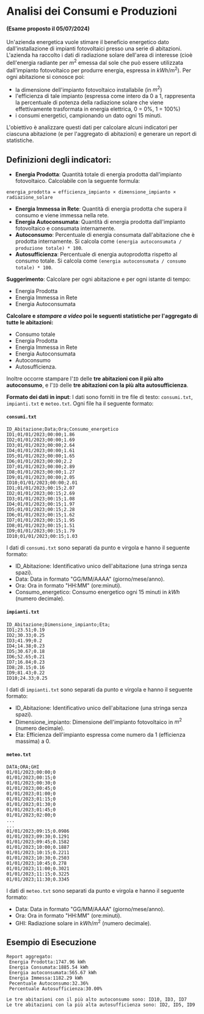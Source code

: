 # Analisi dei Consumi e Produzioni

#### (Esame proposto il 05/07/2024)

Un'azienda energetica vuole stimare il beneficio energetico dato dall'installazione di impianti fotovoltaici presso una serie di abitazioni. L'azienda ha raccolto i dati di radiazione solare dell'area di interesse (cioè dell'energia radiante per $m^2$ emessa dal sole che può essere utilizzata dall'impianto fotovoltaico per produrre energia, espressa in $kWh/m^2$). Per ogni abitazione si conosce poi: 

- la dimensione dell'impianto fotovoltaico installabile (in $m^2$)
- l'efficienza di tale impianto (espressa come intero da 0 a 1, rappresenta la percentuale di potenza della radiazione solare che viene effettivamente trasformata in energia elettrica, 0 = 0%, 1 = 100%)
- i consumi energetici, campionando un dato ogni 15 minuti.

L'obiettivo è analizzare questi dati per calcolare alcuni indicatori per ciascuna abitazione (e per l'aggregato di abitazioni) e generare un report di statistiche.

## Definizioni degli indicatori:

* **Energia Prodotta**: Quantità totale di energia prodotta dall'impianto fotovoltaico. Calcolabile con la seguente formula: 

```
energia_prodotta = efficienza_impianto × dimensione_impianto × radiazione_solare
```

* **Energia Immessa in Rete**: Quantità di energia prodotta che supera il consumo e viene immessa nella rete.
* **Energia Autoconsumata**: Quantità di energia prodotta dall'impianto fotovoltaico e consumata internamente.
* **Autoconsumo**: Percentuale di energia consumata dall'abitazione che è prodotta internamente. Si calcola come `(energia autoconsumata / produzione totale) * 100`.
* **Autosufficienza**: Percentuale di energia autoprodotta rispetto al consumo totale. Si calcola come `(energia autoconsumata / consumo totale) * 100`.

**Suggerimento**: Calcolare per ogni abitazione e per ogni istante di tempo:

- Energia Prodotta 
- Energia Immessa in Rete 
- Energia Autoconsumata

**Calcolare e _stampare a video_ poi le seguenti statistiche per l'aggregato di tutte le abitazioni:**
- Consumo totale
- Energia Prodotta
- Energia Immessa in Rete
- Energia Autoconsumata
- Autoconsumo
- Autosufficienza.

Inoltre occorre stampare l'`ID` delle **tre abitazioni con il più alto autoconsumo**, e l'`ID` delle **tre abitazioni con la più alta autosufficienza**.

**Formato dei dati in input**: I dati sono forniti in tre file di testo: `consumi.txt`, `impianti.txt` e `meteo.txt`. Ogni file ha il seguente formato:

#### `consumi.txt`

```
ID_Abitazione;Data;Ora;Consumo_energetico
ID1;01/01/2023;00:00;1.86
ID2;01/01/2023;00:00;1.69
ID3;01/01/2023;00:00;2.64
ID4;01/01/2023;00:00;1.61
ID5;01/01/2023;00:00;1.65
ID6;01/01/2023;00:00;2.2
ID7;01/01/2023;00:00;2.89
ID8;01/01/2023;00:00;1.27
ID9;01/01/2023;00:00;2.05
ID10;01/01/2023;00:00;2.01
ID1;01/01/2023;00:15;2.07
ID2;01/01/2023;00:15;2.69
ID3;01/01/2023;00:15;1.08
ID4;01/01/2023;00:15;1.97
ID5;01/01/2023;00:15;2.28
ID6;01/01/2023;00:15;1.62
ID7;01/01/2023;00:15;1.95
ID8;01/01/2023;00:15;1.51
ID9;01/01/2023;00:15;1.79
ID10;01/01/2023;00:15;1.03
```

I dati di `consumi.txt` sono separati da punto e virgola e hanno il seguente formato: 

- ID_Abitazione: Identificativo unico dell'abitazione (una stringa senza spazi). 
- Data: Data in formato "GG/MM/AAAA" (giorno/mese/anno). 
- Ora: Ora in formato "HH:MM" (ore:minuti). 
- Consumo_energetico: Consumo energetico ogni 15 minuti in $kWh$ (numero decimale).

#### `impianti.txt`

```
ID_Abitazione;Dimensione_impianto;Eta;
ID1;23.51;0.19
ID2;30.33;0.25
ID3;41.99;0.2
ID4;14.38;0.23
ID5;30.67;0.18
ID6;52.65;0.21
ID7;16.84;0.23
ID8;28.15;0.16
ID9;81.43;0.22
ID10;24.33;0.25
```

I dati di `impianti.txt` sono separati da punto e virgola e hanno il seguente formato: 

- ID_Abitazione: Identificativo unico dell'abitazione (una stringa senza spazi). 
- Dimensione_impianto: Dimensione dell'impianto fotovoltaico in $m^2$ (numero decimale). 
- Eta: Efficienza dell'impianto espressa come numero da 1 (efficienza massima) a 0.

#### `meteo.txt`

```
DATA;ORA;GHI
01/01/2023;00:00;0
01/01/2023;00:15;0
01/01/2023;00:30;0
01/01/2023;00:45;0
01/01/2023;01:00;0
01/01/2023;01:15;0
01/01/2023;01:30;0
01/01/2023;01:45;0
01/01/2023;02:00;0
...
...
01/01/2023;09:15;0.0986
01/01/2023;09:30;0.1291
01/01/2023;09:45;0.1582
01/01/2023;10:00;0.1887
01/01/2023;10:15;0.2211
01/01/2023;10:30;0.2503
01/01/2023;10:45;0.278
01/01/2023;11:00;0.3021
01/01/2023;11:15;0.3225
01/01/2023;11:30;0.3345
```

I dati di `meteo.txt` sono separati da punto e virgola e hanno il seguente formato: 

- Data: Data in formato "GG/MM/AAAA" (giorno/mese/anno). 
- Ora: Ora in formato "HH:MM" (ore:minuti). 
- GHI: Radiazione solare in $kWh/m^2$ (numero decimale).

## Esempio di Esecuzione

```
Report aggregato:
 Energia Prodotta:1747.96 kWh
 Energia Consumata:1885.54 kWh
 Energia autoconsumata:565.67 kWh
 Energia Immessa:1182.29 kWh
 Pecentuale Autoconsumo:32.36%
 Percentuale Autosufficienza:30.00% 

Le tre abitazioni con il più alto autoconsumo sono: ID10, ID3, ID7
Le tre abitazioni con la più alta autosufficienza sono: ID2, ID5, ID9
```
